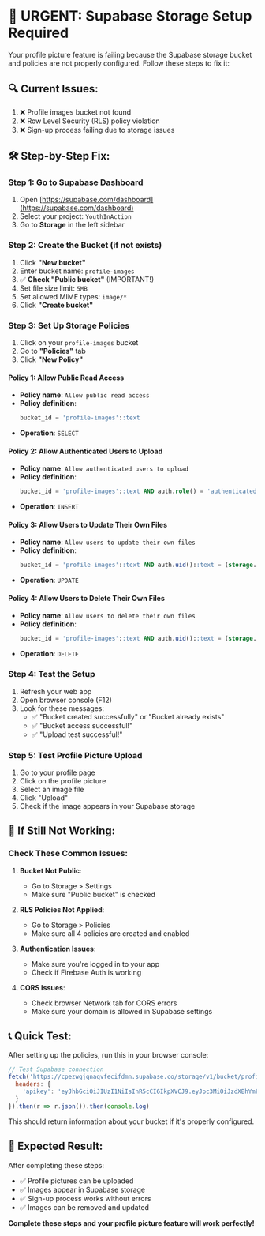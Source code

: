 # 🚨 URGENT: Supabase Storage Setup Required

Your profile picture feature is failing because the Supabase storage bucket and policies are not properly configured. Follow these steps to fix it:

## 🔍 **Current Issues:**
1. ❌ Profile images bucket not found
2. ❌ Row Level Security (RLS) policy violation
3. ❌ Sign-up process failing due to storage issues

## 🛠️ **Step-by-Step Fix:**

### **Step 1: Go to Supabase Dashboard**
1. Open [https://supabase.com/dashboard](https://supabase.com/dashboard)
2. Select your project: `YouthInAction`
3. Go to **Storage** in the left sidebar

### **Step 2: Create the Bucket (if not exists)**
1. Click **"New bucket"**
2. Enter bucket name: `profile-images`
3. ✅ **Check "Public bucket"** (IMPORTANT!)
4. Set file size limit: `5MB`
5. Set allowed MIME types: `image/*`
6. Click **"Create bucket"**

### **Step 3: Set Up Storage Policies**
1. Click on your `profile-images` bucket
2. Go to **"Policies"** tab
3. Click **"New Policy"**

#### **Policy 1: Allow Public Read Access**
- **Policy name**: `Allow public read access`
- **Policy definition**:
  ```sql
  bucket_id = 'profile-images'::text
  ```
- **Operation**: `SELECT`

#### **Policy 2: Allow Authenticated Users to Upload**
- **Policy name**: `Allow authenticated users to upload`
- **Policy definition**:
  ```sql
  bucket_id = 'profile-images'::text AND auth.role() = 'authenticated'
  ```
- **Operation**: `INSERT`

#### **Policy 3: Allow Users to Update Their Own Files**
- **Policy name**: `Allow users to update their own files`
- **Policy definition**:
  ```sql
  bucket_id = 'profile-images'::text AND auth.uid()::text = (storage.foldername(name))[1]
  ```
- **Operation**: `UPDATE`

#### **Policy 4: Allow Users to Delete Their Own Files**
- **Policy name**: `Allow users to delete their own files`
- **Policy definition**:
  ```sql
  bucket_id = 'profile-images'::text AND auth.uid()::text = (storage.foldername(name))[1]
  ```
- **Operation**: `DELETE`

### **Step 4: Test the Setup**
1. Refresh your web app
2. Open browser console (F12)
3. Look for these messages:
   - ✅ "Bucket created successfully" or "Bucket already exists"
   - ✅ "Bucket access successful!"
   - ✅ "Upload test successful!"

### **Step 5: Test Profile Picture Upload**
1. Go to your profile page
2. Click on the profile picture
3. Select an image file
4. Click "Upload"
5. Check if the image appears in your Supabase storage

## 🚨 **If Still Not Working:**

### **Check These Common Issues:**

1. **Bucket Not Public**:
   - Go to Storage > Settings
   - Make sure "Public bucket" is checked

2. **RLS Policies Not Applied**:
   - Go to Storage > Policies
   - Make sure all 4 policies are created and enabled

3. **Authentication Issues**:
   - Make sure you're logged in to your app
   - Check if Firebase Auth is working

4. **CORS Issues**:
   - Check browser Network tab for CORS errors
   - Make sure your domain is allowed in Supabase settings

## 📞 **Quick Test:**

After setting up the policies, run this in your browser console:

```javascript
// Test Supabase connection
fetch('https://cpezwgjqnaqvfecifdmn.supabase.co/storage/v1/bucket/profile-images', {
  headers: {
    'apikey': 'eyJhbGciOiJIUzI1NiIsInR5cCI6IkpXVCJ9.eyJpc3MiOiJzdXBhYmFzZSIsInJlZiI6ImNwZXp3Z2pxbmFxdmZlY2lmZG1uIiwicm9sZSI6ImFub24iLCJpYXQiOjE3NTc0NjYxNDEsImV4cCI6MjA3MzA0MjE0MX0.wlsiYXd5zgQ5O5DsaiTAUx6hNflIvzmzPfd3tvqejxc'
  }
}).then(r => r.json()).then(console.log)
```

This should return information about your bucket if it's properly configured.

## 🎯 **Expected Result:**

After completing these steps:
- ✅ Profile pictures can be uploaded
- ✅ Images appear in Supabase storage
- ✅ Sign-up process works without errors
- ✅ Images can be removed and updated

**Complete these steps and your profile picture feature will work perfectly!**







